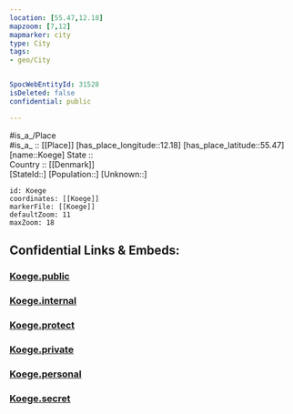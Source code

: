 ```yaml
---
location: [55.47,12.18] 
mapzoom: [7,12] 
mapmarker: city 
type: City
tags:
- geo/City


SpocWebEntityId: 31528
isDeleted: false
confidential: public

---
```

#is_a_/Place  
#is_a_ :: [[Place]] 
[has_place_longitude::12.18] 
[has_place_latitude::55.47] 
[name::Koege] 
State ::  
Country :: [[Denmark]]  
[StateId::] 
[Population::] 
[Unknown::] 


```leaflet
id: Koege
coordinates: [[Koege]] 
markerFile: [[Koege]] 
defaultZoom: 11 
maxZoom: 18
```


## Confidential Links & Embeds: 

### [Koege.public](/_public/\Earth\Continent\Europe\Europe~North\Denmark\Regions~Denmark\Sjælland\CityKoege.public.md) 

### [Koege.internal](/_internal/\Earth\Continent\Europe\Europe~North\Denmark\Regions~Denmark\Sjælland\CityKoege.internal.md) 

### [Koege.protect](/_protect/\Earth\Continent\Europe\Europe~North\Denmark\Regions~Denmark\Sjælland\CityKoege.protect.md) 

### [Koege.private](/_private/\Earth\Continent\Europe\Europe~North\Denmark\Regions~Denmark\Sjælland\CityKoege.private.md) 

### [Koege.personal](/_personal/\Earth\Continent\Europe\Europe~North\Denmark\Regions~Denmark\Sjælland\CityKoege.personal.md) 

### [Koege.secret](/_secret/\Earth\Continent\Europe\Europe~North\Denmark\Regions~Denmark\Sjælland\CityKoege.secret.md)

